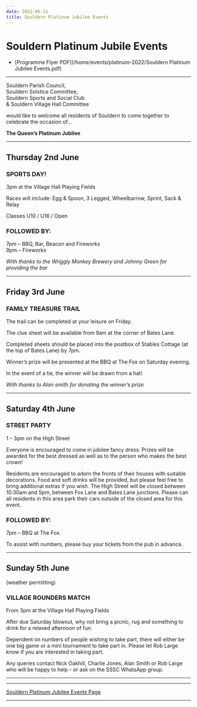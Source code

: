 ```yaml
---
date: 2022-05-21
title: Souldern Platinum Jubilee Events
---
```


# Souldern Platinum Jubile Events

* [Programme Flyer PDF](/home/events/platinum-2022/Souldern Platinum Jubilee Events.pdf)


---

Souldern Parish Council,  
Souldern Solstice Committee,  
Souldern Sports and Social Club  
& Souldern Village Hall Committee

would like to welcome all residents of Souldern to come
together to celebrate the occasion of...

**The Queen’s Platinum Jubilee**

---

## Thursday 2nd June

### SPORTS DAY!

3pm at the Village Hall Playing Fields

Races will include: Egg & Spoon, 3 Legged, Wheelbarrow, Sprint, Sack & Relay

Classes U10 / U16 / Open

### FOLLOWED BY:

7pm – BBQ, Bar, Beacon and Fireworks  
9pm – Fireworks

_With thanks to the Wriggly Monkey Brewery and Johnny Green for providing the bar_

---

## Friday 3rd June

### FAMILY TREASURE TRAIL

The trail can be completed at your leisure on Friday.

The clue sheet will be available from 9am at the corner of Bates Lane.

Completed sheets should be placed into the postbox of Stables
Cottage (at the top of Bates Lane) by 7pm.

Winner’s prize will be presented at the BBQ at
The Fox on Saturday evening.

In the event of a tie, the winner will be drawn from a hat!

_With thanks to Alan smith for donating the winner’s prize_

---

## Saturday 4th June

### STREET PARTY

1 – 3pm on the High Street

Everyone is encouraged to come in jubilee fancy dress. Prizes will be awarded for the best dressed as well as to the person who makes the best crown!

Residents are encouraged to adorn the fronts of their houses with suitable decorations. Food and soft
drinks will be provided, but please feel free to bring additional extras if you wish.
The High Street will be closed between 10:30am and 5pm, between
Fox Lane and Bates Lane junctions. Please can all residents in this area park their cars outside of the
closed area for this event.

### FOLLOWED BY:

7pm – BBQ at The Fox.

To assist with numbers, please buy your tickets from the pub in advance.

---


## Sunday 5th June
(weather permitting)


### VILLAGE ROUNDERS MATCH

From 3pm at the Village Hall Playing Fields

After due Saturday blowout, why not bring a picnic, rug and something to drink for a relaxed afternoon
of fun.

Dependent on numbers of people wishing to take part, there will either be one big game or a mini
tournament to take part in. Please let Rob Large know if you are interested in taking part.

Any queries contact Nick Oakhill, Charlie Jones, Alan Smith or Rob Large who will be happy to help -
or ask on the SSSC WhatsApp group.


---


---

[Souldern Platinum Jubilee Events Page](/home/events/platinum-2022/)

---
